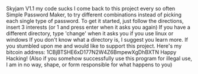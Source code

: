 Skyjam V1.1
my code sucks I come back to this project every so often
Simple Password Maker, to try different combinations instead of picking each single type of password. 
To get it started, just follow the directions, insert 3 interests (or 1 and press enter when it asks you again)
If you have a different directory, type 'change' when it asks you if you use linux or windows
If you don't know what a directory is, I suggest you learn more.
If you stumbled upon me and would like to support this project. Here's my bitcoin address: 1CBjBTSHE6xD177N2W4Z6BmpewXgDhBXTN
Happy Hacking! (Also if you somehow successfully use this program for illegal use, I am in no way, shape, or form responsible for what happens to you)
